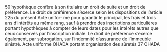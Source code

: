50’hypothèque confère à son titulaire un droit de suite et un droit de préférence.
Le droit de préférence s’exerce selon les dispositions de l’article 225 du
présent Acte unifor- me pour garantir le principal, les frais et trois ans
d’intérêts au même rang, sauf à prendre des inscriptions particulières portant
hypothèques à compter de leurs dates pour les intérêts autres que ceux conservés
par l’inscription initiale.
Le droit de préférence s’exerce également, par subrogation, sur l’indemnité
d’assurance de l’immeuble sinistré.
Acte uniforme OHADA portant organisation des sûretés
37
OHADA